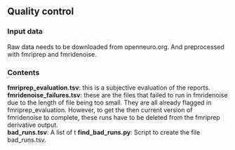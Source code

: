 ## Quality control 

### Input data

Raw data needs to be downloaded from openneuro.org. And preprocessed with fmriprep and fmridenoise.

### Contents

__fmriprep_evaluation.tsv__: this is a subjective evaluation of the reports. 
__fmridenoise_failures.tsv__: these are the files that failed to run in fmridenoise due to the length of file being too small. They are all already flagged in fmriprep_evaluation. However, to get the then current version of fmridenoise to complete, these runs have to be deleted from the fmriprep derivative output.  
__bad_runs.tsv__: A list of t
__find_bad_runs.py__: Script to create the file bad_runs.tsv.